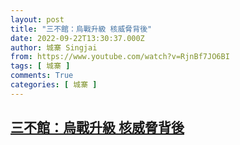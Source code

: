 ```yaml
---
layout: post
title: "三不館：烏戰升級 核威脅背後"
date: 2022-09-22T13:30:37.000Z
author: 城寨 Singjai
from: https://www.youtube.com/watch?v=RjnBf7JO6BI
tags: [ 城寨 ]
comments: True
categories: [ 城寨 ]
---
```

<!--1663853437000-->
[三不館：烏戰升級 核威脅背後](https://www.youtube.com/watch?v=RjnBf7JO6BI)
------

<div>

</div>
